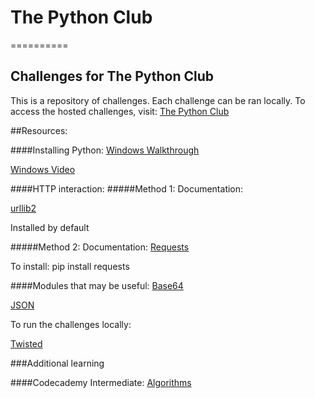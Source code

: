 # The Python Club
==========

## Challenges for The Python Club

This is a repository of challenges. Each challenge can be ran locally. To access the hosted challenges, visit: [The Python Club](http://thepythonclub.org/)

##Resources:

####Installing Python:
[Windows Walkthrough](http://docs.python-guide.org/en/latest/starting/install/win.html)

[Windows Video](http://www.youtube.com/watch?v=L5t5U0XnSew)

####HTTP interaction:
#####Method 1:
Documentation:

[urllib2](http://www.pythonforbeginners.com/python-on-the-web/how-to-use-urllib2-in-python/)

Installed by default

#####Method 2:
Documentation: [Requests](http://python-requests.org/)

To install: pip install requests

####Modules that may be useful:
[Base64](http://docs.python.org/2/library/base64.html)

[JSON](http://docs.python.org/2/library/json.html)

To run the challenges locally:

[Twisted](http://twistedmatrix.com/trac/)


###Additional learning

####Codecademy Intermediate:
[Algorithms](http://www.codecademy.com/courses/python-intermediate-en-NYXmc)